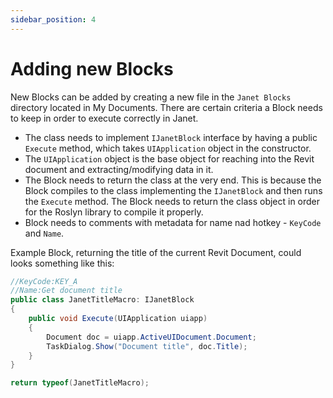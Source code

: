 ```yaml
---
sidebar_position: 4
---
```


# Adding new Blocks

New Blocks can be added by creating a new file in the `Janet Blocks` directory located in My Documents.
There are certain criteria a Block needs to keep in order to execute correctly in Janet.

- The class needs to implement `IJanetBlock` interface by having a public `Execute` method, which takes `UIApplication` object in the constructor.
- The `UIApplication` object is the base object for reaching into the Revit document and extracting/modifying data in it.
- The Block needs to return the class at the very end. This is because the Block compiles to the class implementing the `IJanetBlock` and then runs the `Execute` method. The Block needs to return the class object in order for the Roslyn library to compile it properly.
- Block needs to comments with metadata for name nad hotkey - `KeyCode` and `Name`.

Example Block, returning the title of the current Revit Document, could looks something like this:
```csharp
//KeyCode:KEY_A
//Name:Get document title
public class JanetTitleMacro: IJanetBlock
{
    public void Execute(UIApplication uiapp)
    {
        Document doc = uiapp.ActiveUIDocument.Document;
        TaskDialog.Show("Document title", doc.Title);
    }
}

return typeof(JanetTitleMacro);
```
